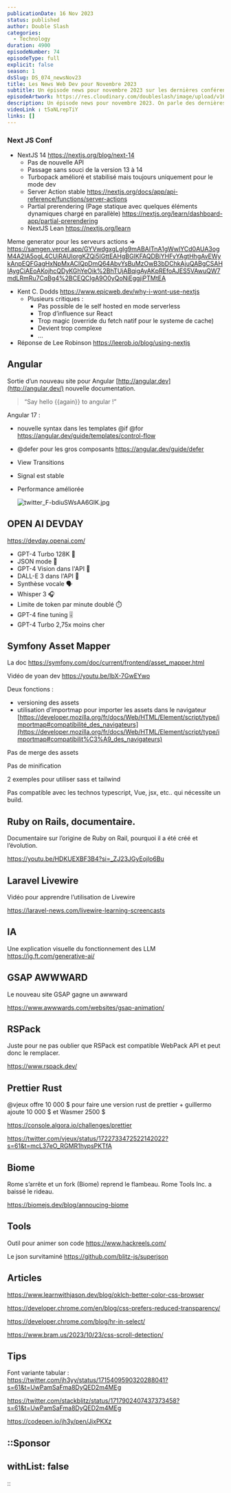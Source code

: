 ```yaml
---
publicationDate: 16 Nov 2023
status: published
author: Double Slash
categories:
  - Technology
duration: 4900
episodeNumber: 74
episodeType: full
explicit: false
season: 1
dsSlug: DS_074_newsNov23
title: Les News Web Dev pour Novembre 2023
subtitle: Un épisode news pour novembre 2023 sur les dernières conférences et des tips CSS.
episodeArtwork: https://res.cloudinary.com/doubleslash/image/upload/v1694509731/episode/ART_70_newsSept_ttfzcs.png
description: Un épisode news pour novembre 2023. On parle des dernières conférences en cette fin d'année, la Next JS Conf, Open AI. Mais aussi le retour en force d'Angular. Et aussi des tools et des tips CSS.
videoLink : t5aNLrepTiY
links: []
---
```

### Next JS Conf

- NextJS 14 https://nextjs.org/blog/next-14
    - Pas de nouvelle API
    - Passage sans souci de la version 13 à 14
    - Turbopack amélioré et stabilisé mais toujours uniquement pour le mode dev
    - Server Action stable https://nextjs.org/docs/app/api-reference/functions/server-actions
    - Partial prerendering (Page statique avec quelques éléments dynamiques chargé en parallèle) https://nextjs.org/learn/dashboard-app/partial-prerendering
    - NextJS Lean https://nextjs.org/learn

Meme generator pour les serveurs actions => https://samgen.vercel.app/GYVwdgxgLglg9mABAITnA1gWwIYCd0AUA3ogM4A2IA5ogL4CUiRAUIorgKZQi5IGttEAHgBGIKFAQDBiYHFyYAgtHhgAvEWykAnpEQFGagHxNpMxACIQpDmQ64AbvYsBuMzOwB3bDChkAjuQABgCSAHIAygCiAEoAKojhcQDyKGhYeOik%2BhTUjABqigAyAKpREfoAJES5VAwuQW7mdLRmRu7CqBg4%2BCEQCIgA9O0yQoNiEggjiPTMtEA

- Kent C. Dodds https://www.epicweb.dev/why-i-wont-use-nextjs
    - Plusieurs critiques :
        - Pas possible de le self hosted en mode serverless
        - Trop d’influence sur React
        - Trop magic (override du fetch natif pour le systeme de cache)
        - Devient trop complexe
        - …
- Réponse de Lee Robinson https://leerob.io/blog/using-nextjs

## Angular

Sortie d’un nouveau site pour Angular [http://angular.dev](http://angular.dev/) nouvelle documentation.

> “Say hello {{again}} to angular !”
>

Angular 17 :

- nouvelle syntax dans les templates @if @for https://angular.dev/guide/templates/control-flow
- @defer pour les gros composants https://angular.dev/guide/defer
- View Transitions
- Signal est stable
- Performance améliorée

  ![twitter_F-bdiuSWsAA6GlK.jpg](https://prod-files-secure.s3.us-west-2.amazonaws.com/9ec25243-535a-49a0-95d2-ed6516d3a1e6/188fa132-8408-4b54-906c-9ac0d4f35a6e/twitter_F-bdiuSWsAA6GlK.jpg)


## OPEN AI DEVDAY

https://devday.openai.com/

- GPT-4 Turbo 128K 🚀
- JSON mode 🧩
- GPT-4 Vision dans l'API 👀
- DALL-E 3 dans l'API 🎨
- Synthèse vocale 🗣️
- Whisper 3 🎧
- Limite de token par minute doublé ⏱️
- GPT-4 fine tuning 🎚️
- GPT-4 Turbo 2,75x moins cher

## Symfony Asset Mapper

La doc https://symfony.com/doc/current/frontend/asset_mapper.html

Vidéo de yoan dev https://youtu.be/IbX-7GwEYwo

Deux fonctions :

- versioning des assets
- utilisation d’importmap pour importer les assets dans le navigateur [https://developer.mozilla.org/fr/docs/Web/HTML/Element/script/type/importmap#compatibilité_des_navigateurs](https://developer.mozilla.org/fr/docs/Web/HTML/Element/script/type/importmap#compatibilit%C3%A9_des_navigateurs)

Pas de merge des assets

Pas de minification

2 exemples pour utiliser sass et tailwind

Pas compatible avec les technos typescript, Vue, jsx, etc.. qui nécessite un build.

## Ruby on Rails, documentaire.

Documentaire sur l’origine de Ruby on Rail, pourquoi il a été créé et l’évolution.

https://youtu.be/HDKUEXBF3B4?si=_ZJ23JGyEojlo6Bu

## Laravel Livewire

Vidéo pour apprendre l’utilisation de Livewire

https://laravel-news.com/livewire-learning-screencasts

## IA

Une explication visuelle du fonctionnement des LLM
https://ig.ft.com/generative-ai/

## GSAP AWWWARD

Le nouveau site GSAP gagne un awwward

https://www.awwwards.com/websites/gsap-animation/

## RSPack

Juste pour ne pas oublier que RSPack est compatible WebPack API et peut donc le remplacer.

https://www.rspack.dev/

## Prettier Rust

@vjeux offre 10 000 $ pour faire une version rust de prettier + guillermo ajoute 10 000 $ et Wasmer 2500 $

https://console.algora.io/challenges/prettier

https://twitter.com/vjeux/status/1722733472522142022?s=61&t=mcL37eO_RGMR1hypsPKTfA

## Biome

Rome s’arrête et un fork (Biome) reprend le flambeau. Rome Tools Inc. a baissé le rideau.

https://biomejs.dev/blog/annoucing-biome

## Tools

Outil pour animer son code https://www.hackreels.com/

Le json survitaminé https://github.com/blitz-js/superjson

## Articles

https://www.learnwithjason.dev/blog/oklch-better-color-css-browser

https://developer.chrome.com/en/blog/css-prefers-reduced-transparency/

https://developer.chrome.com/blog/hr-in-select/

https://www.bram.us/2023/10/23/css-scroll-detection/

## Tips

Font variante tabular : https://twitter.com/jh3yy/status/1715409590320288041?s=61&t=UwPamSaFma8DyQED2m4MEg

https://twitter.com/stackblitz/status/1717902407437373458?s=61&t=UwPamSaFma8DyQED2m4MEg

https://codepen.io/jh3y/pen/JjxPKXz

::Sponsor
---
withList: false
---
::
